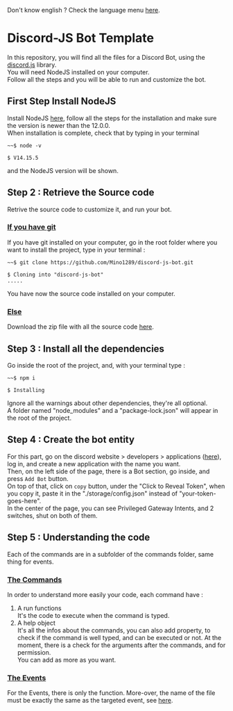 Don't know english ? Check the language menu <a href="./docs/Language.md">here</a>.  
# Discord-JS Bot Template
In this repository, you will find all the files for a Discord Bot, using the <a href="https://discord.js.org/">discord.js</a> library.  
You will need NodeJS installed on your computer.  
Follow all the steps and you will be able to run and customize the bot.

## First Step Install NodeJS
Install NodeJS <a href="https://nodejs.org/en/">here</a>, follow all the steps for the installation and make sure the version is newer than the 12.0.0.  
When installation is complete, check  that by typing in your terminal 
```
~~$ node -v

$ V14.15.5
```
and the NodeJS version will be shown.

## Step 2 : Retrieve the Source code
Retrive the source code to customize it, and run your bot.
### <u>**If you have git**</u>
If you have git installed on your computer, go in the root folder where you want to install the project, type in your terminal :  
```
~~$ git clone https://github.com/Mino1289/discord-js-bot.git

$ Cloning into "discord-js-bot"
.....
```
You have now the source code installed on your computer.  
### <u>**Else**</u>  
Download the zip file with all the source code <a href="https://github.com/Mino1289/discord-js-bot/archive/refs/heads/main.zip">here</a>.  

## Step 3 : Install all the dependencies
Go inside the root of the project, and, with your terminal type :  
```
~~$ npm i

$ Installing
```
Ignore all the warnings about other dependencies, they're all optional.  
A folder named "node_modules" and a "package-lock.json" will appear in the root of the project.  

## Step 4 : Create the bot entity 
For this part, go on the discord website > developers > applications (<a href="https://discord.com/developers/applications">here</a>), log in, and create a new application with the name you want.  
Then, on the left side of the page, there is a Bot section, go inside, and press `Add Bot` button.  
On top of that, click on `copy` button, under the "Click to Reveal Token", when you copy it, paste it in the "./storage/config.json" instead of "your-token-goes-here".  
In the center of the page, you can see Privileged Gateway Intents, and 2 switches, shut on both of them.

## Step 5 : Understanding the code
Each of the commands are in a subfolder of the commands folder, same thing for events.  
### <u>**The Commands**</u>
In order to understand more easily your code, each command have :  
1. A run functions  
    It's the code to execute when the command is typed.
2. A help object  
    It's all the infos about the commands, you can also add property, to check if the command is well typed, and can be executed or not. At the moment, there is a check for the arguments after the commands, and for permission.  
    You can add as more as you want.  
    
### <u>**The Events**</u>
For the Events, there is only the function. More-over, the name of the file must be exactly the same as the targeted event, see <a href="https://discord.js.org/#/docs/main/stable/class/Client">here</a>.